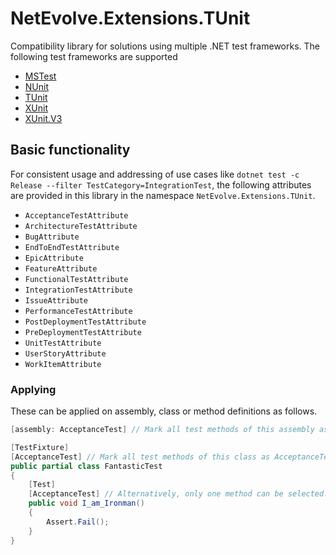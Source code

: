 # NetEvolve.Extensions.TUnit

Compatibility library for solutions using multiple .NET test frameworks.
The following test frameworks are supported
- [MSTest](https://www.nuget.org/packages/NetEvolve.Extensions.MSTest)
- [NUnit](https://www.nuget.org/packages/NetEvolve.Extensions.NUnit)
- [TUnit](https://www.nuget.org/packages/NetEvolve.Extensions.TUnit)
- [XUnit](https://www.nuget.org/packages/NetEvolve.Extensions.XUnit)
- [XUnit.V3](https://www.nuget.org/packages/NetEvolve.Extensions.XUnit.V3)

## Basic functionality

For consistent usage and addressing of use cases like
`dotnet test -c Release --filter TestCategory=IntegrationTest`,
the following attributes are provided in this library in the namespace `NetEvolve.Extensions.TUnit`.

- `AcceptanceTestAttribute`
- `ArchitectureTestAttribute`
- `BugAttribute`
- `EndToEndTestAttribute`
- `EpicAttribute`
- `FeatureAttribute`
- `FunctionalTestAttribute`
- `IntegrationTestAttribute`
- `IssueAttribute`
- `PerformanceTestAttribute`
- `PostDeploymentTestAttribute`
- `PreDeploymentTestAttribute`
- `UnitTestAttribute`
- `UserStoryAttribute`
- `WorkItemAttribute`

### Applying
These can be applied on assembly, class or method definitions as follows.

```cs
[assembly: AcceptanceTest] // Mark all test methods of this assembly as AcceptanceTest

[TestFixture]
[AcceptanceTest] // Mark all test methods of this class as AcceptanceTest
public partial class FantasticTest
{
    [Test]
    [AcceptanceTest] // Alternatively, only one method can be selected.
    public void I_am_Ironman()
    {
        Assert.Fail();
    }
}
```